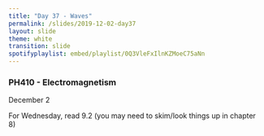 ```yaml
---
title: "Day 37 - Waves"
permalink: /slides/2019-12-02-day37
layout: slide
theme: white
transition: slide
spotifyplaylist: embed/playlist/0Q3VleFxIlnKZMoeC75aNn
---
```


<section data-markdown="">

### PH410 - Electromagnetism

December 2

For Wednesday, read 9.2 (you may need to skim/look things up in chapter 8)
</section>

